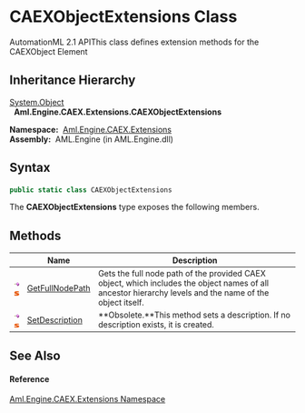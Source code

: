 CAEXObjectExtensions Class
==========================
AutomationML 2.1 APIThis class defines extension methods for the CAEXObject Element


Inheritance Hierarchy
---------------------
[System.Object][1]  
  **Aml.Engine.CAEX.Extensions.CAEXObjectExtensions**  

  **Namespace:**  [Aml.Engine.CAEX.Extensions][2]  
  **Assembly:**  AML.Engine (in AML.Engine.dll)

Syntax
------

```csharp
public static class CAEXObjectExtensions
```

The **CAEXObjectExtensions** type exposes the following members.


Methods
-------

                                 | Name                 | Description                                                                                                                                              
-------------------------------- | -------------------- | -------------------------------------------------------------------------------------------------------------------------------------------------------- 
![Public method]![Static member] | [GetFullNodePath][3] | Gets the full node path of the provided CAEX object, which includes the object names of all ancestor hierarchy levels and the name of the object itself. 
![Public method]![Static member] | [SetDescription][4]  | **Obsolete.**This method sets a description. If no description exists, it is created.                                                                    


See Also
--------

#### Reference
[Aml.Engine.CAEX.Extensions Namespace][2]  

[1]: https://docs.microsoft.com/dotnet/api/system.object
[2]: ../README.md
[3]: GetFullNodePath.md
[4]: SetDescription.md
[5]: https://www.automationml.org
[6]: ../../icons/logoShade.png
[Public method]: ../../icons/pubmethod.gif "Public method"
[Static member]: ../../icons/static.gif "Static member"